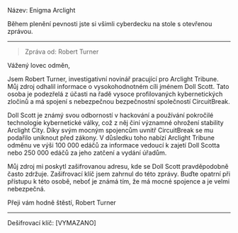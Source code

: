Název: Enigma Arclight

Během plenění pevnosti jste si všimli cyberdecku na stole s otevřenou zprávou.

---

> Zpráva od: Robert Turner

Vážený lovec odměn,

Jsem Robert Turner, investigativní novinář pracující pro Arclight Tribune. Můj zdroj odhalil informace o vysokohodnotném cíli jménem Doll Scott. Tato osoba je podezřelá z účasti na řadě vysoce profilovaných kybernetických zločinů a má spojení s nebezpečnou bezpečnostní společností CircuitBreak.

Doll Scott je známý svou odborností v hackování a používání pokročilé technologie kybernetické války, což z něj činí významné ohrožení stability Arclight City. Díky svým mocným spojencům uvnitř CircuitBreak se mu podařilo uniknout před zákony. V důsledku toho nabízí Arclight Tribune odměnu ve výši 100 000 edáčů za informace vedoucí k zajetí Doll Scotta nebo 250 000 edáčů za jeho zatčení a vydání úřadům.

Můj zdroj mi poskytl zašifrovanou adresu, kde se Doll Scott pravděpodobně často zdržuje. Zašifrovací klíč jsem zahrnul do této zprávy. Buďte opatrní při přístupu k této osobě, neboť je známá tím, že má mocné spojence a je velmi nebezpečná.

Přeji vám hodně štěstí,
Robert Turner

---

Dešifrovací klíč: [VYMAZANO]
